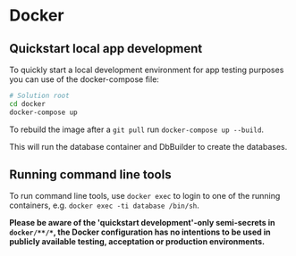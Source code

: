 # Docker
## Quickstart local app development

To quickly start a local development environment for app testing purposes you can use of the docker-compose file:
```bash
# Solution root
cd docker
docker-compose up
``` 

To rebuild the image after a `git pull` run `docker-compose up --build`.

This will run the database container and DbBuilder to create the databases.

## Running command line tools
To run command line tools, use `docker exec` to login to one of the running containers, e.g. `docker exec -ti database /bin/sh`.

**Please be aware of the 'quickstart development'-only semi-secrets in `docker/**/*`, the Docker configuration has no intentions to be used in publicly available testing, acceptation or production environments.**
